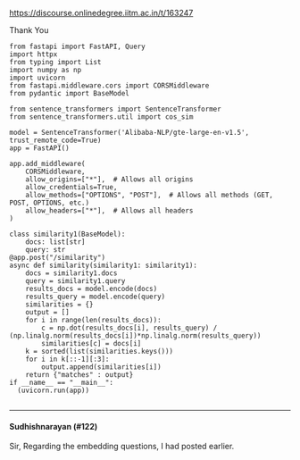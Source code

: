 https://discourse.onlinedegree.iitm.ac.in/t/163247

Thank You</p>
<pre data-code-wrap="python"><code class="lang-python">from fastapi import FastAPI, Query
import httpx
from typing import List
import numpy as np
import uvicorn
from fastapi.middleware.cors import CORSMiddleware
from pydantic import BaseModel

from sentence_transformers import SentenceTransformer
from sentence_transformers.util import cos_sim

model = SentenceTransformer('Alibaba-NLP/gte-large-en-v1.5', trust_remote_code=True)
app = FastAPI()

app.add_middleware(
    CORSMiddleware,
    allow_origins=["*"],  # Allows all origins
    allow_credentials=True,
    allow_methods=["OPTIONS", "POST"],  # Allows all methods (GET, POST, OPTIONS, etc.)
    allow_headers=["*"],  # Allows all headers
)

class similarity1(BaseModel):
    docs: list[str]
    query: str
@app.post("/similarity")
async def similarity(similarity1: similarity1):
    docs = similarity1.docs
    query = similarity1.query
    results_docs = model.encode(docs)
    results_query = model.encode(query)
    similarities = {}
    output = []
    for i in range(len(results_docs)):
        c = np.dot(results_docs[i], results_query) / (np.linalg.norm(results_docs[i])*np.linalg.norm(results_query))
        similarities[c] = docs[i]
    k = sorted(list(similarities.keys()))
    for i in k[::-1][:3]:
        output.append(similarities[i])
    return {"matches" : output}
if __name__ == "__main__":
  (uvicorn.run(app))

</code></pre><hr>

<h4>Sudhishnarayan (#122)</h4>
<p>Sir, Regarding the embedding questions, I had posted earlier.